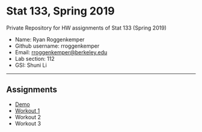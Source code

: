 # Stat 133, Spring 2019

Private Repository for HW assignments of Stat 133 (Spring 2019)

- Name: Ryan Roggenkemper
- Github username: rroggenkemper
- Email: rroggenkemper@berkeley.edu
- Lab section: 112
- GSI: Shuni Li

-----

## Assignments

- [Demo](demo)
- [Workout 1](workout1)
- Workout 2
- Workout 3


